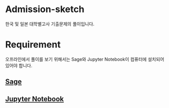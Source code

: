 # Admission-sketch

한국 및 일본 대학별고사 기출문제의 풀이입니다.

# Requirement

오프라인에서 풀이를 보기 위해서는 Sage와 Jupyter Notebook이 컴퓨터에 설치되어 있어야 합니다.

## [Sage](https://www.sagemath.org/)

## [Jupyter Notebook](https://jupyter.org/)
